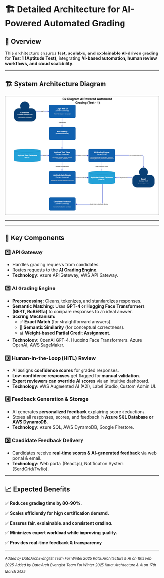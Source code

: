 # 🏗 **Detailed Architecture for AI-Powered Automated Grading**

## 📌 **Overview**
This architecture ensures **fast, scalable, and explainable AI-driven grading** for **Test 1 (Aptitude Test)**, integrating **AI-based automation, human review workflows, and cloud scalability**.

---

## **🏗️ System Architecture Diagram**

![img.png](../images/C2_Test_1_Updated.png)


---
---
## 🔹 **Key Components**

### **1️⃣ API Gateway**
- Handles grading requests from candidates.
- Routes requests to the **AI Grading Engine**.
- **Technology:** Azure API Gateway, AWS API Gateway.

### **2️⃣ AI Grading Engine**
- **Preprocessing:** Cleans, tokenizes, and standardizes responses.
- **Semantic Matching:** Uses **GPT-4 or Hugging Face Transformers (BERT, RoBERTa)** to compare responses to an ideal answer.
- **Scoring Mechanism:**
    - ✅ **Exact Match** (for straightforward answers).
    - 🔄 **Semantic Similarity** (for conceptual correctness).
    - 📊 **Weight-based Partial Credit Assignment**.
- **Technology:** OpenAI GPT-4, Hugging Face Transformers, Azure OpenAI, AWS SageMaker.

### **3️⃣ Human-in-the-Loop (HITL) Review**
- AI assigns **confidence scores** for graded responses.
- **Low-confidence responses** get flagged for **manual validation**.
- **Expert reviewers can override AI scores** via an intuitive dashboard.
- **Technology:** AWS Augmented AI (A2I), Label Studio, Custom Admin UI.

### **4️⃣ Feedback Generation & Storage**
- AI generates **personalized feedback** explaining score deductions.
- Stores all responses, scores, and feedback in **Azure SQL Database or AWS DynamoDB**.
- **Technology:** Azure SQL, AWS DynamoDB, Google Firestore.

### **5️⃣ Candidate Feedback Delivery**
- Candidates receive **real-time scores & AI-generated feedback** via web portal & email.
- **Technology:** Web portal (React.js), Notification System (SendGrid/Twilio).

---

## 📈 **Expected Benefits**
✅ **Reduces grading time by 80-90%.**

✅ **Scales efficiently for high certification demand.**

✅ **Ensures fair, explainable, and consistent grading.**

✅ **Minimizes expert workload while improving quality.**

✅ **Provides real-time feedback & transparency.**


---
<sub>*Added by DataArchEvanglist Team For Winter 2025 Kata: Architecture & AI on 19th Feb 2025*</sub>
<sub>*Added by Data Arch Evanglist Team For Winter 2025 Kata: Architecture & AI on 17th March 2025*</sub>